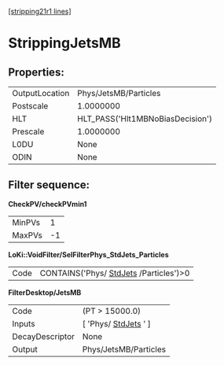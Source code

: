 [[stripping21r1 lines]](./stripping21r1-ew)

# StrippingJetsMB

## Properties:

|                |                                  |
|----------------|----------------------------------|
| OutputLocation | Phys/JetsMB/Particles            |
| Postscale      | 1.0000000                        |
| HLT            | HLT_PASS('Hlt1MBNoBiasDecision') |
| Prescale       | 1.0000000                        |
| L0DU           | None                             |
| ODIN           | None                             |

## Filter sequence:

**CheckPV/checkPVmin1**

|        |     |
|--------|-----|
| MinPVs | 1   |
| MaxPVs | -1  |

**LoKi::VoidFilter/SelFilterPhys_StdJets_Particles**

|      |                                                                    |
|------|--------------------------------------------------------------------|
| Code | CONTAINS('Phys/ [StdJets](./stripping21r1-stdjets) /Particles')\>0 |

**FilterDesktop/JetsMB**

|                 |                                                   |
|-----------------|---------------------------------------------------|
| Code            | (PT \> 15000.0)                                   |
| Inputs          | [ 'Phys/ [StdJets](./stripping21r1-stdjets) ' ] |
| DecayDescriptor | None                                              |
| Output          | Phys/JetsMB/Particles                             |
